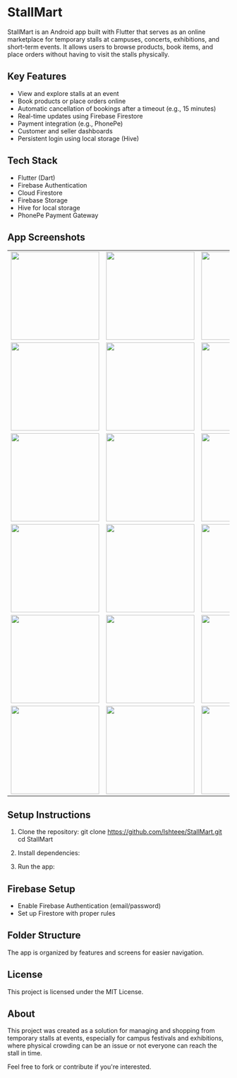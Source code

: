 # StallMart

StallMart is an Android app built with Flutter that serves as an online marketplace for temporary stalls at campuses, concerts, exhibitions, and short-term events. It allows users to browse products, book items, and place orders without having to visit the stalls physically.

## Key Features

- View and explore stalls at an event
- Book products or place orders online
- Automatic cancellation of bookings after a timeout (e.g., 15 minutes)
- Real-time updates using Firebase Firestore
- Payment integration (e.g., PhonePe)
- Customer and seller dashboards
- Persistent login using local storage (Hive)

## Tech Stack

- Flutter (Dart)
- Firebase Authentication
- Cloud Firestore
- Firebase Storage
- Hive for local storage
- PhonePe Payment Gateway

## App Screenshots

<table>
  <tr>
    <td><img src="https://github.com/user-attachments/assets/ab77b023-b0da-4af5-9748-2475ccb2c3d5" width="200"/></td>
    <td><img src="https://github.com/user-attachments/assets/6aa5227e-eb56-410d-980a-14d443b0030d" width="200"/></td>
    <td><img src="https://github.com/user-attachments/assets/698803cc-bf70-4013-9ca5-085f4c5899c7" width="200"/></td>
  </tr>
  <tr>
    <td><img src="https://github.com/user-attachments/assets/31a930da-8e66-46e2-b2ed-6d81a12b7fcd" width="200"/></td>
    <td><img src="https://github.com/user-attachments/assets/219d2052-59a2-401e-809e-92439c4fc897" width="200"/></td>
    <td><img src="https://github.com/user-attachments/assets/e75bb262-e58b-4e26-af5f-a0eb8eac71b6" width="200"/></td>
  </tr>
  <tr>
    <td><img src="https://github.com/user-attachments/assets/f5b5b8cc-d5e4-409b-bb7d-b1e42ebc5d35" width="200"/></td>
    <td><img src="https://github.com/user-attachments/assets/c83c55e3-3b59-4e91-94cd-d709950a2709" width="200"/></td>
    <td><img src="https://github.com/user-attachments/assets/257134d9-ea3f-4bdd-a2f3-457a62f3aff6" width="200"/></td>
  </tr>
  <tr>
    <td><img src="https://github.com/user-attachments/assets/b1a9de0a-9d98-48da-bccd-509d9e972f85" width="200"/></td>
    <td><img src="https://github.com/user-attachments/assets/cc08afa4-0e8b-4356-be09-32242a972bec" width="200"/></td>
    <td><img src="https://github.com/user-attachments/assets/764eeeae-a68d-4afd-8c84-871536c1ce3a" width="200"/></td>
  </tr>
  <tr>
    <td><img src="https://github.com/user-attachments/assets/9f618803-8578-432f-b826-c169449def32" width="200"/></td>
    <td><img src="https://github.com/user-attachments/assets/5cb274f7-1ab6-4795-86c7-5fcd92096332" width="200"/></td>
    <td><img src="https://github.com/user-attachments/assets/d89f7205-5b0f-4642-9479-7efca30fbaef" width="200"/></td>
  </tr>
  <tr>
    <td><img src="https://github.com/user-attachments/assets/703475eb-0e6f-48bb-b24e-d521352d50c5" width="200"/></td>
    <td><img src="https://github.com/user-attachments/assets/22a9111c-9354-4399-a96b-5e63c75ba2f0" width="200"/></td>
    <td><img src="https://github.com/user-attachments/assets/282c43b9-6f48-4a31-b802-6ef1b43eecc9" width="200"/></td>
  </tr>
</table>


## Setup Instructions

1. Clone the repository:
   git clone https://github.com/Ishteee/StallMart.git
   cd StallMart

2. Install dependencies:

3. Run the app:

## Firebase Setup

- Enable Firebase Authentication (email/password)
- Set up Firestore with proper rules

## Folder Structure

The app is organized by features and screens for easier navigation.

## License

This project is licensed under the MIT License.

## About

This project was created as a solution for managing and shopping from temporary stalls at events, especially for campus festivals and exhibitions, where physical crowding can be an issue or not everyone can reach the stall in time.

Feel free to fork or contribute if you're interested.
